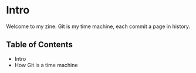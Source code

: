 # Intro

Welcome to my zine. Git is my time machine, each commit a page in history.


## Table of Contents
- Intro
- How Git is a time machine

